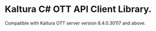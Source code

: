# Kaltura C# OTT API Client Library.
Compatible with Kaltura OTT server version 8.4.0.30117 and above.
